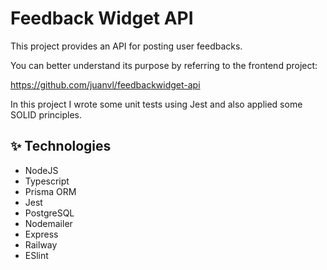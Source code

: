 # Feedback Widget API

This project provides an API for posting user feedbacks.

You can better understand its purpose by referring to the frontend project:

<a href="https://github.com/juanvl/feedbackwidget-api" target="blank" >https://github.com/juanvl/feedbackwidget-api</a>

In this project I wrote some unit tests using Jest and also applied some SOLID principles.

## ✨ Technologies

- NodeJS
- Typescript
- Prisma ORM
- Jest
- PostgreSQL
- Nodemailer
- Express
- Railway
- ESlint
